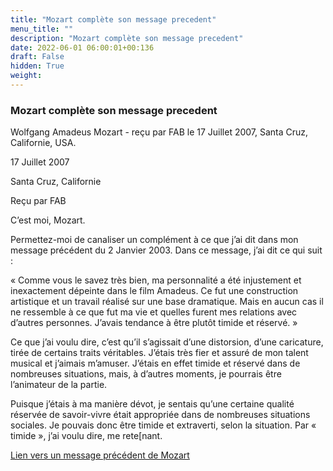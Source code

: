 ```yaml
---
title: "Mozart complète son message precedent"
menu_title: ""
description: "Mozart complète son message precedent"
date: 2022-06-01 06:00:01+00:136
draft: False
hidden: True
weight:
---
```

### Mozart complète son message precedent

Wolfgang Amadeus Mozart - reçu par FAB le 17 Juillet 2007, Santa Cruz, Californie, USA.

17 Juillet 2007

Santa Cruz, Californie

Reçu par FAB

C’est moi, Mozart.

Permettez-moi de canaliser un complément à ce que j’ai dit dans mon message précédent du 2 Janvier 2003. Dans ce message, j’ai dit ce qui suit :

« Comme vous le savez très bien, ma personnalité a été injustement et inexactement dépeinte dans le film Amadeus. Ce fut une construction artistique et un travail réalisé sur une base dramatique. Mais en aucun cas il ne ressemble à ce que fut ma vie et quelles furent mes relations avec d’autres personnes. J’avais tendance à être plutôt timide et réservé. »

Ce que j’ai voulu dire, c’est qu’il s’agissait d’une distorsion, d’une caricature, tirée de certains traits véritables. J’étais très fier et assuré de mon talent musical et j’aimais m’amuser. J’étais en effet timide et réservé dans de nombreuses situations, mais, à d’autres moments, je pourrais être l’animateur de la partie.

Puisque j’étais à ma manière dévot, je sentais qu’une certaine qualité réservée de savoir-vivre était appropriée dans de nombreuses situations sociales. Je pouvais donc être timide et extraverti, selon la situation. Par « timide », j’ai voulu dire, me rete[nant.

[Lien vers un message précédent de Mozart](content\fr-contemporary-messages\fr-contemporary-messages-by-date-order\fr-contemporary-messages-2003\fr-2003-1-2-1-fab-wolfgang-amadeus-mozart.md)
